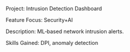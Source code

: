 Project: Intrusion Detection Dashboard 

Feature Focus: Security+AI 

Description: ML‑based network intrusion alerts. 

Skills Gained: DPI, anomaly detection 